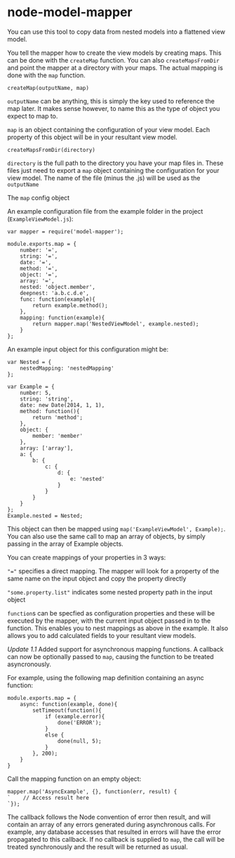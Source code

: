 node-model-mapper
=================

You can use this tool to copy data from nested models into a flattened view model.


You tell the mapper how to create the view models by creating maps. This can be done with the `createMap` function. You can also `createMapsFromDir` and point the mapper at a directory with your maps. The actual mapping is done with the `map` function.

`createMap(outputName, map)`

`outputName` can be anything, this is simply the key used to reference the map later. It makes sense however, to name this as the type of object you expect to map to.

`map` is an object containing the configuration of your view model. Each property of this object will be in your resultant view model.

`createMapsFromDir(directory)`

`directory` is the full path to the directory you have your map files in. These files just need to export a `map` object containing the configuration for your view model. The name of the file (minus the .js) will be used as the `outputName`

The `map` config object

An example configuration file from the example folder in the project (`ExampleViewModel.js`):
```
var mapper = require('model-mapper');

module.exports.map = {
    number: '=',
    string: '=',
    date: '=',
    method: '=',
    object: '=',
    array: '=',
    nested: 'object.member',
    deepnest: 'a.b.c.d.e',
    func: function(example){
        return example.method();
    },
    mapping: function(example){
        return mapper.map('NestedViewModel', example.nested);
    }
};
```

An example input object for this configuration might be:

```
var Nested = {
    nestedMapping: 'nestedMapping'
};

var Example = {
    number: 5,
    string: 'string',
    date: new Date(2014, 1, 1),
    method: function(){
        return 'method';
    },
    object: {
        member: 'member'
    },
    array: ['array'],
    a: {
        b: {
            c: {
                d: {
                    e: 'nested'
                }
            }
        }
    }
};
Example.nested = Nested;
```

This object can then be mapped using `map('ExampleViewModel', Example);`. You can also use the same call to map an array of objects, by simply passing in the array of Example objects.

You can create mappings of your properties in 3 ways:

`"="` specifies a direct mapping. The mapper will look for a property of the same name on the input object and copy the property directly

`"some.property.list"` indicates some nested property path in the input object

`function`s can be specfied as configuration properties and these will be executed by the mapper, with the current input object passed in to the function. This enables you to nest mappings as above in the example. It also allows you to add calculated fields to your resultant view models.

*Update 1.1*
Added support for asynchronous mapping functions. A callback can now be optionally passed to `map`, causing the function to be treated asyncronously.

For example, using the following map definition containing an async function:

```
module.exports.map = {
    async: function(example, done){
        setTimeout(function(){
            if (example.error){
                done('ERROR');
            }
            else {
                done(null, 5);
            }
        }, 200);
    }
}
```

Call the mapping function on an empty object:

```
mapper.map('AsyncExample', {}, function(err, result) {
`    // Access result here
`});
```

The callback follows the Node convention of error then result, and will contain an array of any errors generated during asynchronous calls. For example, any database accesses that resulted in errors will have the error propagated to this callback. If no callback is supplied to `map`, the call will be treated synchronously and the result will be returned as usual.